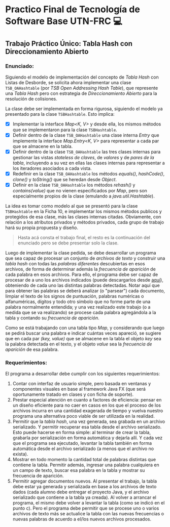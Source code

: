 # Practico Final de Tecnología de Software Base UTN-FRC :computer:
## Trabajo Práctico Único: Tabla Hash con Direccionamiento Abierto 
### Enunciado:

Siguiendo el modelo de implementación del concepto de *Tabla Hash* con Listas de Desborde, se solicita ahora implementar una clase ```TSB_OAHashtable``` (por _TSB Open Addressing Hash Table_), que represente una _Tabla Hash_ pero con estrategia de _Direccionamiento Abierto_ para la resolución de colisiones.

La clase debe ser implementada en forma rigurosa, siguiendo el modelo ya presentado para la clase ```TSBHashtable```. Esto implica:
- [x] Implementar la interface _Map<K, V>_ y desde ella, los mismos métodos que se implementaron para la clase ```TSBHashtable```.
- [x] Definir dentro de la clase ```TSB_OAHashtable``` una clase interna _Entry_ que implemente la interface _Map.Entry<K, V>_ para representar a cada par que se almacene en la tabla.
- [x] Definir dentro de la clase ```TSB_OAHashtable``` las tres clases internas para gestionar las vistas _stateless de claves_, de _valores_ y de _pares de la tabla_, incluyendo a su vez en ellas las clases internas para representar a los iteradores asociados a cada vista.
- [x] Redefinir en la clase ```TSB_OAHashtable``` los métodos _equals()_, _hashCode()_, _clone()_ y _toString()_ que se heredan desde _Object_.
- [x] Definir en la clase ```TSB_OAHashtable``` los métodos _rehash()_ y _contains(value)_ que no vienen especificados por _Map_, pero son especialmente propios de la clase (emulando a _java.util.Hashtable_).

La idea es tomar como modelo al que se presentó para la clase ```TSBHashtable``` en la Ficha 10, e implementar los mismos métodos publicos y protegidos de esa clase, más las clases internas citadas. Obviamente, con relación a los atributos privados y  métodos privados, cada grupo de trabajo hará su propia propuesta y diseño.

> Hasta acá consta el trabajo final, el resto es la continuación del enunciado pero se debe presentar solo la clase.

Luego de implementar la clase pedida, se debe desarrollar un programa que sea capaz de procesar un conjunto de _archivos de texto_ y construir una _tabla hash_ con todas las _palabras diferentes_ descubiertas en esos archivos, de forma de determinar además la _frecuencia de aparición_ de cada palabra en esos archivos. Para ello, el programa debe ser capaz de procesar de a uno los archivos indicados (puede descargarlos desde  [aquí](https://uv.frc.utn.edu.ar/pluginfile.php/213148/mod_assign/intro/Libros%20%5BTP%20Unico%20TSB%202014%5D.zip)), obteniendo de cada uno las distintas palabras detectadas. Notar aquí que para obtener las palabras se deberá analizar (o "parsear") cada documento, limpiar el texto de los signos de puntuación, palabras numéricas o alfanuméricas, dígitos y todo otro símbolo que no forme parte de una palabra normalmente entendida; y una vez realizado este trabajo (o a medida que se va realizando) se procese cada palabra agregándola a la tabla y contando su _frecuencia de aparición_.

Como se está trabajando con una tabla tipo _Map_, y considerando que luego se pedirá buscar una palabra e indicar cuántas veces apareció, se sugiere que en cada par _(key, value)_ que se almacene en la tabla el objeto _key_ sea la palabra detectada en el texto, y el objeto _value_ sea la _frecuencia de aparición_ de esa palabra.

### Requerimientos:

El programa a desarrollar debe cumplir con los siguientes requerimientos:

1. Contar con interfaz de usuario simple, pero basada en ventanas y componentes visuales en base al framework Java FX (que será oportunamente tratado en clases y con ficha de soporte).
2. Prestar especial atención en cuanto a factores de eficiencia:  pensar en un diseño eficiente para no caer en casos en los que el proceso de los archivos incurra en una cantidad exagerada de tiempo y vuelva nuestro programa una alternativa poco viable de ser utilizada en la realidad.
3. Permitir que la _tabla hash_, una vez generada, sea grabada en un archivo serializado. Y permitir recuperar esa tabla desde el archivo serializado. Esto puede hacerse en forma simple: al terminar de crear la tabla, grabarla por serialización en forma automática y dejarla allí. Y cada vez que el programa sea ejecutado, levantar la tabla también en forma automática desde el archivo serializado (a menos que el archivo no exista).
4. Mostrar en todo momento la cantidad total de palabras distintas que contiene la tabla. Permitir además, ingresar una palabra cualquiera en un campo de texto, buscar esa palabra en la tabla y mostrar su frecuencia de aparición.
5. Permitir agregar documentos nuevos.  Al presentar el trabajo, la tabla debe estar ya generada y serializada en base a los archivos de texto dados (cada alumno debe entregar el proyecto Java, y el archivo serializado que contiene a la tabla ya creada). Al volver a arrancar el programa, el mismo debe volver a levantar la tabla (como se indicó en el punto c). Pero el programa debe permitir que se procese uno o varios archivos de texto más se actualice la tabla con las nuevas frecuencias o nuevas palabras de acuerdo a el/los nuevos archivos procesados.
